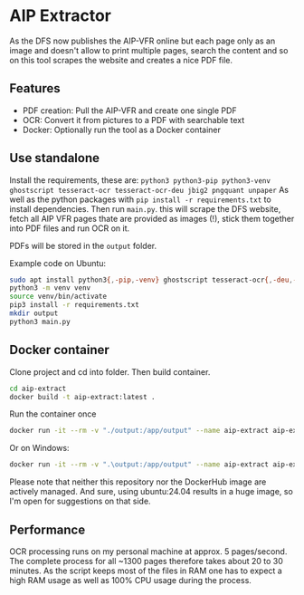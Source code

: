 # AIP Extractor

As the DFS now publishes the AIP-VFR online but each page only as an image and doesn't allow to print multiple pages, search the content and so on this tool scrapes the website and creates a nice PDF file.

## Features
- PDF creation: Pull the AIP-VFR and create one single PDF
- OCR: Convert it from pictures to a PDF with searchable text
- Docker: Optionally run the tool as a Docker container

## Use standalone
Install the requirements, these are: `python3 python3-pip python3-venv ghostscript tesseract-ocr tesseract-ocr-deu jbig2 pngquant unpaper`
As well as the python packages with `pip install -r requirements.txt` to install dependencies. Then run `main.py`. this will scrape the DFS website, fetch all AIP VFR pages thate are provided as images (!), stick them together into PDF files and run OCR on it.

PDFs will be stored in the `output` folder.

Example code on Ubuntu:
```bash
sudo apt install python3{,-pip,-venv} ghostscript tesseract-ocr{,-deu,-eng} jbig2 pngquant unpaper
python3 -m venv venv
source venv/bin/activate
pip3 install -r requirements.txt
mkdir output
python3 main.py
```

## Docker container
Clone project and cd into folder. Then build container.
```bash
cd aip-extract
docker build -t aip-extract:latest .
```
Run the container once
```bash
docker run -it --rm -v "./output:/app/output" --name aip-extract aip-extract:latest
```
Or on Windows:
```bash
docker run -it --rm -v ".\output:/app/output" --name aip-extract aip-extract:latest
```

Please note that neither this repository nor the DockerHub image are actively managed. And sure, using ubuntu:24.04 results in a huge image, so I'm open for suggestions on that side.

## Performance
OCR processing runs on my personal machine at approx. 5 pages/second. The complete process for all ~1300 pages therefore takes about 20 to 30 minutes. As the script keeps most of the files in RAM one has to expect a high RAM usage as well as 100% CPU usage during the process.
